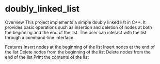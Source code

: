 # doubly_linked_list
Overview
This project implements a simple doubly linked list in C++. It provides basic operations such as insertion and deletion of nodes at both the beginning and the end of the list. The user can interact with the list through a command-line interface.

Features
Insert nodes at the beginning of the list
Insert nodes at the end of the list
Delete nodes from the beginning of the list
Delete nodes from the end of the list
Print the contents of the list
